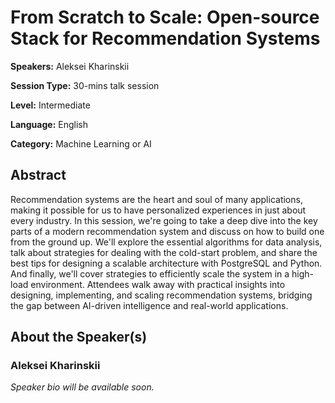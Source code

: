 # From Scratch to Scale: Open-source Stack for Recommendation Systems

**Speakers:** Aleksei Kharinskii

**Session Type:** 30-mins talk session

**Level:** Intermediate

**Language:** English

**Category:** Machine Learning or AI

## Abstract

Recommendation systems are the heart and soul of many applications, making it possible for us to have personalized experiences in just about every industry. In this session, we're going to take a deep dive into the key parts of a modern recommendation system and discuss on how to build one from the ground up. We'll explore the essential algorithms for data analysis, talk about strategies for dealing with the cold-start problem, and share the best tips for designing a scalable architecture with PostgreSQL and Python. And finally, we'll cover strategies to efficiently scale the system in a high-load environment. Attendees walk away with practical insights into designing, implementing, and scaling recommendation systems, bridging the gap between AI-driven intelligence and real-world applications.


## About the Speaker(s)

### Aleksei Kharinskii

*Speaker bio will be available soon.*

